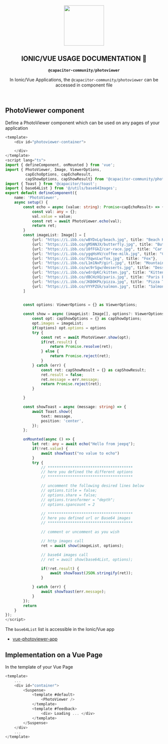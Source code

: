 <p align="center"><br><img src="https://user-images.githubusercontent.com/236501/85893648-1c92e880-b7a8-11ea-926d-95355b8175c7.png" width="128" height="128" /></p>
<h2 align="center">IONIC/VUE USAGE DOCUMENTATION 🚧</h2>
<p align="center"><strong><code>@capacitor-community/photoviewer</code></strong></p>
<p align="center">
  In Ionic/Vue Applications, the <code>@capacitor-community/photoviewer</code> can be accessed in component file</p>
<br>

## PhotoViewer component

Define a PhotoViewer component which can be used on any pages of your application

```ts 
<template>
    <div id="photoviewer-container">

    </div>
</template>
<script lang="ts">
import { defineComponent, onMounted } from 'vue';
import { PhotoViewer, Image, ViewerOptions, 
         capEchoOptions, capEchoResult,
         capShowOptions, capShowResult} from '@capacitor-community/photoviewer';
import { Toast } from '@capacitor/toast';
import { base64List } from '@/utils/base64Images';
export default defineComponent({
    name: 'PhotoViewer',
    async setup() {
        const echo = async (value: string): Promise<capEchoResult> => {
            const val: any = {};
            val.value = value;
            const ret = await PhotoViewer.echo(val);
            return ret;
        }
        const imageList: Image[] = [
            {url: "https://i.ibb.co/wBYDxLq/beach.jpg", title: "Beach Houses"},
            {url: "https://i.ibb.co/gM5NNJX/butterfly.jpg", title: "Butterfly"},
            {url: "https://i.ibb.co/10fFGkZ/car-race.jpg", title: "Car Racing"},
            {url: "https://i.ibb.co/ygqHsHV/coffee-milk.jpg", title: "Coffee with Milk"},
            {url: "https://i.ibb.co/7XqwsLw/fox.jpg", title: "Fox"},
            {url: "https://i.ibb.co/L1m1NxP/girl.jpg", title: "Mountain Girl"},
            {url: "https://i.ibb.co/wc9rSgw/desserts.jpg", title: "Desserts Table"},
            {url: "https://i.ibb.co/wdrdpKC/kitten.jpg", title: "Kitten"},
            {url: "https://i.ibb.co/dBCHzXQ/paris.jpg", title: "Paris Eiffel"},
            {url: "https://i.ibb.co/JKB0KPk/pizza.jpg", title: "Pizza Time"},
            {url: "https://i.ibb.co/VYYPZGk/salmon.jpg", title: "Salmon "},
        ]


        const options: ViewerOptions = {} as ViewerOptions;
        
        const show = async (imageList: Image[], options?: ViewerOptions): Promise<capShowResult> => {
            const opt: capShowOptions = {} as capShowOptions;
            opt.images = imageList;
            if(options) opt.options = options
            try {
                const ret = await PhotoViewer.show(opt);
                if(ret.result) {
                    return Promise.resolve(ret);
                } else {
                    return Promise.reject(ret);
                }
            } catch (err) {
                const ret: capShowResult = {} as capShowResult;
                ret.result = false;
                ret.message = err.message;
                return Promise.reject(ret);
            }

        }

        const showToast = async (message: string) => {
            await Toast.show({
                text: message,
                position: 'center',
            });
        };

        onMounted(async () => {
            let ret: any = await echo("Hello from jeepq");
            if(!ret.value) {
                await showToast("no value to echo")
            }
            try {
                // **************************************
                // here you defined the different options
                // **************************************

                // uncomment the following desired lines below
                // options.title = false;
                // options.share = false;
                // options.transformer = "depth";
                // options.spancount = 2

                // **************************************
                // here you defined url or Base64 images
                // **************************************

                // comment or uncomment as you wish

                // http images call
                ret = await show(imageList, options);

                // base64 images call
                // ret = await show(base64List, options);

                if(!ret.result) {
                    await showToast(JSON.stringify(ret));
                }

            } catch (err) {
                await showToast(err.message);
            }
        });
        return
    }
});
</script>
```

The `base64List` list  is accessible in the Ionic/Vue app 

- [vue-photoviewer-app](https://github.com/jepiqueau/vue-photoviewer-app)


## Implementation on a Vue Page

In the template of your Vue Page 

```ts
<template>
    ...
    <div id="container">
        <Suspense>
            <template #default>
                <PhotoViewer />
            </template>
            <template #feedback>
                <div> Loading ... </div>
            </template>
        </Suspense>
    </div>
    ...
</template>    

```

